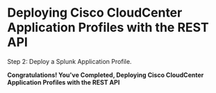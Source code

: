 # Deploying Cisco CloudCenter Application Profiles with the REST API

Step 2: Deploy a Splunk Application Profile.

**Congratulations! You've Completed, Deploying Cisco CloudCenter Application Profiles with the REST API**

